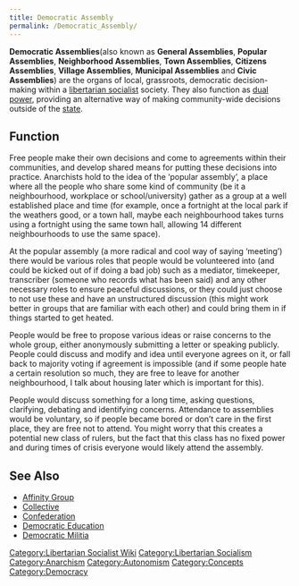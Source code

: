 ```yaml
---
title: Democratic Assembly
permalink: /Democratic_Assembly/
---
```


**Democratic Assemblies**(also known as **General Assemblies**,
**Popular Assemblies**, **Neighborhood Assemblies**, **Town
Assemblies**, **Citizens Assemblies**, **Village Assemblies**,
**Municipal Assemblies** and **Civic Assemblies**) are the organs of
local, grassroots, democratic decision-making within a [libertarian
socialist](Libertarian_Socialism "wikilink") society. They also function
as [dual power](Dual_Power "wikilink"), providing an alternative way of
making community-wide decisions outside of the
[state](State_(Polity) "wikilink").

## Function

Free people make their own decisions and come to agreements within their
communities, and develop shared means for putting these decisions into
practice. Anarchists hold to the idea of the ‘popular assembly’, a place
where all the people who share some kind of community (be it a
neighbourhood, workplace or school/university) gather as a group at a
well established place and time (for example, once a fortnight at the
local park if the weathers good, or a town hall, maybe each
neighbourhood takes turns using a fortnight using the same town hall,
allowing 14 different neighbourhoods to use the same space).

At the popular assembly (a more radical and cool way of saying
‘meeting’) there would be various roles that people would be volunteered
into (and could be kicked out of if doing a bad job) such as a mediator,
timekeeper, transcriber (someone who records what has been said) and any
other necessary roles to ensure peaceful discussions, or they could just
choose to not use these and have an unstructured discussion (this might
work better in groups that are familiar with each other) and could bring
them in if things started to get heated.

People would be free to propose various ideas or raise concerns to the
whole group, either anonymously submitting a letter or speaking
publicly. People could discuss and modify and idea until everyone agrees
on it, or fall back to majority voting if agreement is impossible (and
if some people hate a certain resolution so much, they are free to leave
for another neighbourhood, I talk about housing later which is important
for this). 

People would discuss something for a long time, asking questions,
clarifying, debating and identifying concerns. Attendance to assemblies
would be voluntary, so if people became bored or don’t care in the first
place, they are free not to attend. You might worry that this creates a
potential new class of rulers, but the fact that this class has no fixed
power and during times of crisis everyone would likely attend the
assembly.

## See Also

- [Affinity Group](Affinity_Group "wikilink")
- [Collective](Collective "wikilink")
- [Confederation](Confederation "wikilink")
- [Democratic Education](Democratic_Education "wikilink")
- [Democratic Militia](Democratic_Militia "wikilink")

[Category:Libertarian Socialist
Wiki](Category:Libertarian_Socialist_Wiki "wikilink")
[Category:Libertarian
Socialism](Category:Libertarian_Socialism "wikilink")
[Category:Anarchism](Category:Anarchism "wikilink")
[Category:Autonomism](Category:Autonomism "wikilink")
[Category:Concepts](Category:Concepts "wikilink")
[Category:Democracy](Category:Democracy "wikilink")
